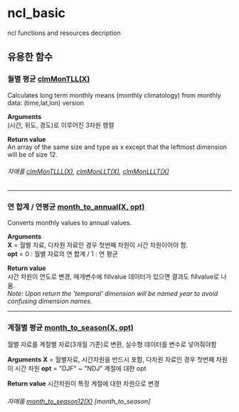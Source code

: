 # ncl_basic
ncl functions and resources decription

## 유용한 함수
   
### 월별 평균 [clmMonTLL(X)](https://www.ncl.ucar.edu/Document/Functions/Contributed/clmMonTLL.shtml)   
Calculates long term monthly means (monthly climatology) from monthly data: (time,lat,lon) version    
   
__Arguments__   
(시간, 위도, 경도)로 이루어진 3차원 행렬   
   
__Return value__   
An array of the same size and type as x except that the leftmost dimension will be of size 12.   
    
###### 자매품 [clmMonTLLL(X)](https://www.ncl.ucar.edu/Document/Functions/Contributed/clmMonTLLL.shtml), [clmMonLLT(X)](https://www.ncl.ucar.edu/Document/Functions/Contributed/clmMonLLT.shtml), [clmMonLLLT(X)](https://www.ncl.ucar.edu/Document/Functions/Contributed/clmMonLLLT.shtml)
---------------------------------------------------------------------------------------------------------------------------------------------------------------------
### 연 합계 / 연평균 [month_to_annual(X, opt)](https://www.ncl.ucar.edu/Document/Functions/Contributed/month_to_annual.shtml)
Converts monthly values to annual values.   
   
__Arguments__   
__X__ = 월별 자료, 다차원 자료인 경우 첫번째 차원이 시간 차원이어야 함.   
__opt__ = 0 : 월별 자료의 연 합계 / 1 : 연 평균

__Return value__   
시간 차원이 연도로 변경, 매개변수에 fillvalue 데이터가 있으면 결과도 fillvalue로 나옴.   
*Note: Upon return the 'temporal' dimension will be named year to avoid confusing dimension names.*

---------------------------------------------------------------------------------------------------------------------------------------------------------------------
### 계절별 평균 [month_to_season(X, opt)](https://www.ncl.ucar.edu/Document/Functions/Contributed/month_to_season.shtml)
월별 자료를 계절별 자료(3개월 기준)로 변환, 실수형 데이터를 변수로 넣어줘야함

__Arguments__
__X__ = 월별자료, 시간차원을 반드시 포함, 다차원 자료인 경우 첫번째 차원이 시간 차원
__opt__ = "DJF" ~ "NDJ" 계절에 대한 opt

__Return value__
시간차원이 특정 계절에 대한 차원으로 변경

###### 자매품 [month_to_season12(X)](https://www.ncl.ucar.edu/Document/Functions/Contributed/month_to_season12.shtml) [month_to_season]
